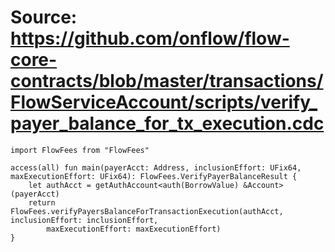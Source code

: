 # Source: https://github.com/onflow/flow-core-contracts/blob/master/transactions/FlowServiceAccount/scripts/verify_payer_balance_for_tx_execution.cdc

```
import FlowFees from "FlowFees"

access(all) fun main(payerAcct: Address, inclusionEffort: UFix64, maxExecutionEffort: UFix64): FlowFees.VerifyPayerBalanceResult {
    let authAcct = getAuthAccount<auth(BorrowValue) &Account>(payerAcct)
    return FlowFees.verifyPayersBalanceForTransactionExecution(authAcct, inclusionEffort: inclusionEffort,
        maxExecutionEffort: maxExecutionEffort)
}
```